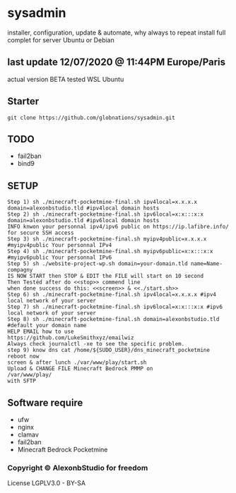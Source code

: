 # sysadmin
installer, configuration, update &amp; automate,
why always to repeat install full complet for server Ubuntu or Debian  


## last update 12/07/2020 @ 11:44PM Europe/Paris

actual version BETA
tested WSL Ubuntu

## Starter

	git clone https://github.com/globnations/sysadmin.git

## TODO

+ fail2ban
+ bind9

## SETUP

	Step 1) sh ./minecraft-pocketmine-final.sh ipv4local=x.x.x.x domain=alexonbstudio.tld #ipv4local domain hosts
	Step 2) sh ./minecraft-pocketmine-final.sh ipv6local=x:x:::x:x domain=alexonbstudio.tld #ipv6local domain hosts
	INFO knwon your personnal ipv4/ipv6 public on https://ip.lafibre.info/ for secure SSH access
	Step 3) sh ./minecraft-pocketmine-final.sh myipv4public=x.x.x.x #myipv4public Your personnal IPv4
	Step 4) sh ./minecraft-pocketmine-final.sh myipv6public=x:x:::x:x #myipv6public Your personnal IPv6
	Step 5) sh ./website-project-wp.sh domain=your-domain.tld name=Name-compagny
	IS NOW START then STOP & EDIT the FILE will start on 10 second
	Then Testéd after do <<stop>> commend line
	when done success do this: <<screen>> & <<./start.sh>>
	Step 6) sh ./minecraft-pocketmine-final.sh ipv4local=x.x.x.x #ipv4 local network of your server
	Step 7) sh ./minecraft-pocketmine-final.sh ipv6local=x:x:::x:x #ipv6 local network of your server 
	Step 8) sh ./minecraft-pocketmine-final.sh domain=alexonbstudio.tld #default your domain name
	HELP EMAIL how to use
	https://github.com/LukeSmithxyz/emailwiz
	Always check journalctl -xe to see the specific problem.
	step 9) know dns cat /home/${SUDO_USER}/dns_minecraft_pocketmine
	reboot now
	screen & after lunch ./var/www/play/start.sh
	Upload & CHANGE FILE Minecraft Bedrock PMMP on
	/var/www/play/ 
	with SFTP 


## Software require

+ ufw
+ nginx
+ clamav
+ fail2ban
+ Minecraft Bedrock Pocketmine

### Copyright &copy; AlexonbStudio for freedom

License LGPLV3.0 - BY-SA
